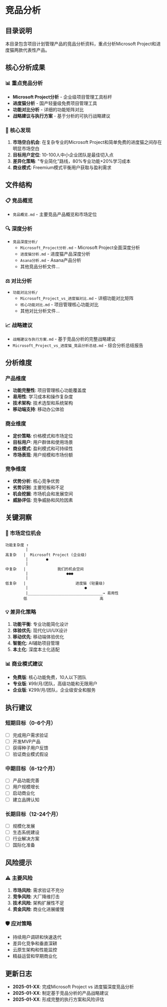 # 竞品分析

## 目录说明
本目录包含项目计划管理产品的竞品分析资料，重点分析Microsoft Project和进度猫两款代表性产品。

## 核心分析成果

### 📊 重点竞品分析
- **Microsoft Project分析** - 企业级项目管理工具标杆
- **进度猫分析** - 国产轻量级免费项目管理工具
- **功能对比分析** - 详细的功能矩阵对比
- **战略建议与执行方案** - 基于分析的可执行战略建议

### 🎯 核心发现
1. **市场空白机会**: 在复杂专业的Microsoft Project和简单免费的进度猫之间存在明显市场空白
2. **目标用户定位**: 10-100人中小企业团队是最佳切入点
3. **差异化策略**: "专业简化"路线，80%专业功能+20%学习成本
4. **商业模式**: Freemium模式平衡用户获取与盈利需求

## 文件结构

### 📋 竞品概览
- `竞品概览.md` - 主要竞品产品概览和市场定位

### 🔍 深度分析
- `竞品深度分析/`
  - `Microsoft_Project分析.md` - Microsoft Project全面深度分析
  - `进度猫分析.md` - 进度猫产品深度分析
  - `Asana分析.md` - Asana产品分析
  - 其他竞品分析文件...

### ⚖️ 对比分析
- `功能对比分析/`
  - `Microsoft_Project_vs_进度猫对比.md` - 详细功能对比矩阵
  - `核心功能对比.md` - 项目管理核心功能对比
  - 其他对比分析文件...

### 📈 战略建议
- `战略建议与执行方案.md` - 基于竞品分析的完整战略建议
- `Microsoft_Project_vs_进度猫_竞品分析总结.md` - 综合分析总结报告

## 分析维度

### 产品维度
- **功能完整性**: 项目管理核心功能覆盖度
- **易用性**: 学习成本和操作复杂度
- **技术架构**: 技术选型和系统架构
- **移动端支持**: 移动办公体验

### 商业维度
- **定价策略**: 价格模式和市场定位
- **目标用户**: 用户群体和使用场景
- **商业模式**: 盈利模式和可持续性
- **市场表现**: 用户规模和市场份额

### 竞争维度
- **优势分析**: 核心竞争优势
- **劣势识别**: 主要短板和不足
- **机会挖掘**: 市场机会和发展空间
- **威胁评估**: 竞争威胁和风险因素

## 关键洞察

### 🎯 市场定位机会
```
功能复杂度 ↑
         |
高复杂   |  Microsoft Project (企业级)
         |        ●
         |
中复杂   |              我们的机会空间
         |                 ●●●
         |
低复杂   |                      进度猫 (轻量级)
         |                         ●
         |_________________________________→ 易用性
        低                                高
```

### 💡 差异化策略
1. **功能平衡**: 专业功能简化设计
2. **体验优先**: 现代化UI/UX设计
3. **移动优先**: 移动端体验优化
4. **智能化**: AI辅助项目管理
5. **本土化**: 深度本土化适配

### 📊 商业模式建议
- **免费版**: 核心功能免费，10人以下团队
- **专业版**: ¥99/月/团队，高级功能和无限用户
- **企业版**: ¥299/月/团队，企业级安全和服务

## 执行建议

### 短期目标（0-6个月）
- [ ] 完成用户需求验证
- [ ] 开发MVP产品
- [ ] 获得种子用户反馈
- [ ] 验证商业模式假设

### 中期目标（6-12个月）
- [ ] 产品功能完善
- [ ] 用户规模增长
- [ ] 启动商业化
- [ ] 建立品牌认知

### 长期目标（12-24个月）
- [ ] 规模化发展
- [ ] 生态系统建设
- [ ] 行业解决方案
- [ ] 国际化准备

## 风险提示

### ⚠️ 主要风险
1. **市场风险**: 需求验证不充分
2. **竞争风险**: 大厂降维打击
3. **技术风险**: 架构扩展性不足
4. **资金风险**: 商业化进展缓慢

### 🛡️ 应对策略
- 持续用户调研和快速迭代
- 差异化竞争和垂直深耕
- 云原生架构和性能监控
- 精益运营和早期商业化

## 更新日志
- **2025-01-XX**: 完成Microsoft Project vs 进度猫深度竞品分析
- **2025-01-XX**: 制定基于竞品分析的产品战略建议
- **2025-01-XX**: 形成完整的执行方案和风险评估

